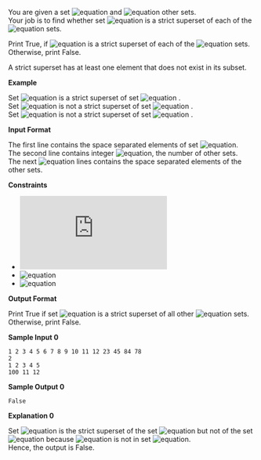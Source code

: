 You are given a set ![equation](http://latex.codecogs.com/svg.latex?\inline&space;A) and ![equation](http://latex.codecogs.com/svg.latex?\inline&space;n) other sets.<br> 
Your job is to find whether set ![equation](http://latex.codecogs.com/svg.latex?\inline&space;A) is a strict superset of each of the ![equation](http://latex.codecogs.com/svg.latex?\inline&space;N) sets.

Print True, if ![equation](http://latex.codecogs.com/svg.latex?\inline&space;A) is a strict superset of each of the ![equation](http://latex.codecogs.com/svg.latex?\inline&space;N) sets. Otherwise, print False.

A strict superset has at least one element that does not exist in its subset.

__Example__

Set ![equation](https://latex.codecogs.com/svg.latex?\inline&space;([1,&space;3,&space;4])) is a strict superset of set ![equation](https://latex.codecogs.com/svg.latex?\inline&space;([1,&space;3])) .<br> 
Set ![equation](https://latex.codecogs.com/svg.latex?\inline&space;([1,&space;3,&space;4])) is not a strict superset of set ![equation](https://latex.codecogs.com/svg.latex?\inline&space;([1,&space;3,&space;4])) .<br> 
Set ![equation](https://latex.codecogs.com/svg.latex?\inline&space;([1,&space;3,&space;4])) is not a strict superset of set ![equation](https://latex.codecogs.com/svg.latex?\inline&space;([1,&space;3,&space;5])) .

__Input Format__

The first line contains the space separated elements of set ![equation](http://latex.codecogs.com/svg.latex?\inline&space;A).<br> 
The second line contains integer ![equation](http://latex.codecogs.com/svg.latex?\inline&space;n), the number of other sets.<br> 
The next ![equation](http://latex.codecogs.com/svg.latex?\inline&space;n) lines contains the space separated elements of the other sets.

__Constraints__
* ![equation](https://latex.codecogs.com/svg.latex?%5Cinline%200%20%3C%20len%28set%28A%29%29%20%3C%20501)
* ![equation](https://latex.codecogs.com/svg.latex?\inline&space;0&space;<&space;N&space;<&space;21)
* ![equation](https://latex.codecogs.com/svg.latex?\inline&space;0&space;<&space;len(otherSets)&space;<&space;101)

__Output Format__

Print True if set ![equation](http://latex.codecogs.com/svg.latex?\inline&space;A) is a strict superset of all other ![equation](http://latex.codecogs.com/svg.latex?\inline&space;N) sets. Otherwise, print False.

__Sample Input 0__
```commandline
1 2 3 4 5 6 7 8 9 10 11 12 23 45 84 78
2
1 2 3 4 5
100 11 12
```
__Sample Output 0__
```commandline
False
```
__Explanation 0__

Set ![equation](http://latex.codecogs.com/svg.latex?\inline&space;A) is the strict superset of the set ![equation](https://latex.codecogs.com/svg.latex?\inline&space;([1,&space;2,&space;3,&space;4,&space;5)) but not of the set ![equation](https://latex.codecogs.com/svg.latex?\inline&space;([100,&space;11,&space;12])) because ![equation](http://latex.codecogs.com/svg.latex?\inline&space;100) is not in set ![equation](http://latex.codecogs.com/svg.latex?\inline&space;A).<br> 
Hence, the output is False.